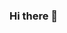 ### Hi there 👋

<!--
**Shrey139/Shrey139** is a ✨ _special_ ✨ repository because its `README.md` (this file) appears on your GitHub profile.

Here are some ideas to get you started:

- 🔭 I’m currently working on Data Science
- 🌱 I’m currently learning Tensorflow and keras
- 👯 I’m looking to collaborate on Data Science
